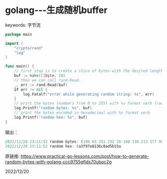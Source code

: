 # golang---生成随机buffer

keywords: 字节流  

```go
package main

import (
	"crypto/rand"
	"log"
)

func main() {
	// first step is to create a slice of bytes with the desired length
	buf := make([]byte, 10)
	// then we can call rand.Read.
	_, err := rand.Read(buf)
	if err != nil {
		log.Fatalf("error while generating random string: %s", err)
	}
	// print the bytes (numbers from 0 to 255) with %v format verb (raw value)
	log.Printf("random bytes: %v", buf)
	// print the bytes encoded in hexadecimal with %x format verb
	log.Printf("random hex: %x", buf)
}
```

输出：  
```r
2022/12/20 23:11:52 random bytes: [106 63 151 232 19 108 138 213 177 90]
2022/12/20 23:11:52 random hex: 6a3f97e8136c8ad5b15a
```

原链接: https://www.practical-go-lessons.com/post/how-to-generate-random-bytes-with-golang-ccc9755gflds70ubqc2g  


2022/12/20  
